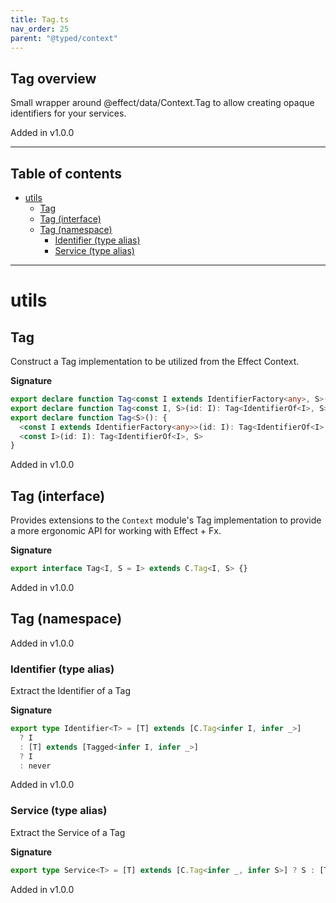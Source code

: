 ```yaml
---
title: Tag.ts
nav_order: 25
parent: "@typed/context"
---
```


## Tag overview

Small wrapper around @effect/data/Context.Tag to allow
creating opaque identifiers for your services.

Added in v1.0.0

---

<h2 class="text-delta">Table of contents</h2>

- [utils](#utils)
  - [Tag](#tag)
  - [Tag (interface)](#tag-interface)
  - [Tag (namespace)](#tag-namespace)
    - [Identifier (type alias)](#identifier-type-alias)
    - [Service (type alias)](#service-type-alias)

---

# utils

## Tag

Construct a Tag implementation to be utilized from the Effect Context.

**Signature**

```ts
export declare function Tag<const I extends IdentifierFactory<any>, S>(id: I): Tag<IdentifierOf<I>, S>
export declare function Tag<const I, S>(id: I): Tag<IdentifierOf<I>, S>
export declare function Tag<S>(): {
  <const I extends IdentifierFactory<any>>(id: I): Tag<IdentifierOf<I>, S>
  <const I>(id: I): Tag<IdentifierOf<I>, S>
}
```

Added in v1.0.0

## Tag (interface)

Provides extensions to the `Context` module's Tag implementation to
provide a more ergonomic API for working with Effect + Fx.

**Signature**

```ts
export interface Tag<I, S = I> extends C.Tag<I, S> {}
```

Added in v1.0.0

## Tag (namespace)

Added in v1.0.0

### Identifier (type alias)

Extract the Identifier of a Tag

**Signature**

```ts
export type Identifier<T> = [T] extends [C.Tag<infer I, infer _>]
  ? I
  : [T] extends [Tagged<infer I, infer _>]
  ? I
  : never
```

Added in v1.0.0

### Service (type alias)

Extract the Service of a Tag

**Signature**

```ts
export type Service<T> = [T] extends [C.Tag<infer _, infer S>] ? S : [T] extends [Tagged<infer _, infer S>] ? S : never
```

Added in v1.0.0
